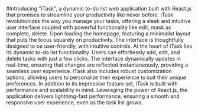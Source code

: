#Introducing "iTask", a dynamic to-do list web application built with React.js that promises to streamline your productivity like never before. iTask revolutionizes the way you manage your tasks, offering a sleek and intuitive user interface coupled with powerful functionality like edit, mask as complete, delete.
Upon loading the homepage, featuring a minimalist layout that puts the focus squarely on productivity. The interface is thoughtfully designed to be user-friendly, with intuitive controls.
At the heart of iTask lies its dynamic to-do list functionality. Users can effortlessly add, edit, and delete tasks with just a few clicks. The interface dynamically updates in real-time, ensuring that changes are reflected instantaneously, providing a seamless user experience.
iTask also includes robust customization options, allowing users to personalize their experience to suit their unique preferences. 
In addition to its impressive feature set, iTask is built with performance and scalability in mind. Leveraging the power of React.js, the application delivers lightning-fast performance, ensuring a smooth and responsive user experience, even as the task list grows.
